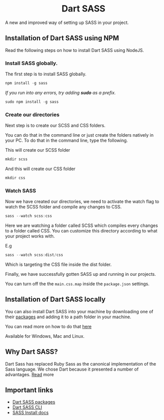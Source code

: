 <h1 align="center">Dart SASS</h1>
<p>A new and improved way of setting up SASS in your project.</p>

## Installation of Dart SASS using NPM

Read the following steps on how to install Dart SASS using NodeJS.

### Install SASS globally.

The first step is to install SASS globally.

```js
npm install -g sass
```

_If you run into any errors, try adding **sudo** as a prefix._

```js
sudo npm install -g sass
```

### Create our directories

Next step is to create our SCSS and CSS folders.

You can do that in the command line or just create the folders natively in your PC.
To do that in the command line, type the following.

This will create our SCSS folder

```js
mkdir scss
```

And this will create our CSS folder

```js
mkdir css
```

### Watch SASS

Now we have created our directories, we need to activate the watch flag to watch the SCSS folder and compile any changes to CSS.

```js
sass --watch scss:css
```

Here we are watching a folder called SCSS which compiles every changes to a folder called CSS. You can customize this directory according to what your project works with.

E.g

```js
sass --watch scss:dist/css
```

Which is targeting the CSS file inside the dist folder.

Finally, we have successfully gotten SASS up and running in our projects.

You can turn off the the `main.css.map` inside the `package.json` settings.

## Installation of Dart SASS locally

You can also install Dart SASS into your machine by downloading one of their <a href="https://github.com/sass/dart-sass/releases/tag/1.45.1">packages</a> and adding it to a path folder in your machine.

You can read more on how to do that <a href="https://katiek2.github.io/path-doc/">here</a>

Available for Windows, Mac and Linux.

## Why Dart SASS?

Dart Sass has replaced Ruby Sass as the canonical implementation of the Sass language. We chose Dart because it presented a number of advantages. <a href="https://github.com/sass/dart-sass#why-dart">Read</a> more

## Important links

- <a href="https://github.com/sass/dart-sass/releases/tag/1.45.1">Dart SASS packages</a>
- <a href="https://sass-lang.com/documentation/cli/dart-sass#usage">Dart SASS CLI</a>
- <a href="https://sass-lang.com/install">SASS Install docs</a>
